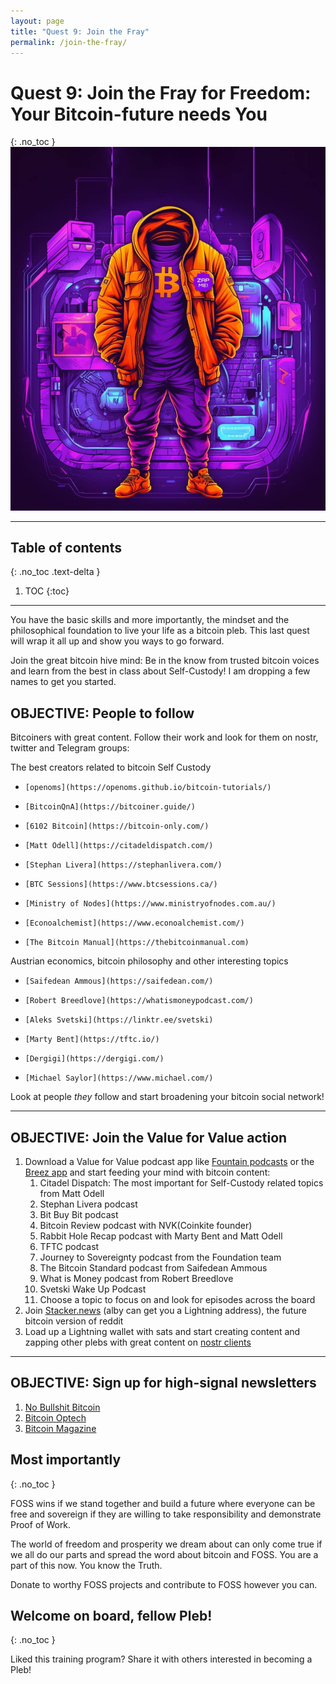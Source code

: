 ```yaml
---
layout: page
title: "Quest 9: Join the Fray"
permalink: /join-the-fray/
---
```


# Quest 9: Join the Fray for Freedom: Your Bitcoin-future needs You
{: .no_toc }
![anon_nostr_bitcoin_pleb](/assets/img/graphics/anon_nostr_bitcoin_pleb.jpg)

---

## Table of contents
{: .no_toc .text-delta }

1. TOC
{:toc}

---

You have the basic skills and more importantly, the mindset and the philosophical foundation to live your life as a bitcoin pleb. This last quest will wrap it all up and show you ways to go forward.

Join the great bitcoin hive mind: Be in the know from trusted bitcoin voices and learn from the best in class about Self-Custody! I am dropping a few names to get you started.

## OBJECTIVE: People to follow

Bitcoiners with great content. Follow their work and look for them on nostr, twitter and Telegram groups:

The best creators related to bitcoin Self Custody
*     [openoms](https://openoms.github.io/bitcoin-tutorials/)
*     [BitcoinQnA](https://bitcoiner.guide/)
*     [6102 Bitcoin](https://bitcoin-only.com/)
*     [Matt Odell](https://citadeldispatch.com/)
*     [Stephan Livera](https://stephanlivera.com/)
*     [BTC Sessions](https://www.btcsessions.ca/)
*     [Ministry of Nodes](https://www.ministryofnodes.com.au/)
*     [Econoalchemist](https://www.econoalchemist.com/)
*     [The Bitcoin Manual](https://thebitcoinmanual.com)

Austrian economics, bitcoin philosophy and other interesting topics
*     [Saifedean Ammous](https://saifedean.com/)
*     [Robert Breedlove](https://whatismoneypodcast.com/)
*     [Aleks Svetski](https://linktr.ee/svetski)
*     [Marty Bent](https://tftc.io/)
*     [Dergigi](https://dergigi.com/)
*     [Michael Saylor](https://www.michael.com/)

Look at people _they_ follow and start broadening your bitcoin social network!

---

## OBJECTIVE: Join the Value for Value action

1. Download a Value for Value podcast app like [Fountain podcasts](https://www.fountain.fm/) or the [Breez app](https://breez.technology/) and start feeding your mind with bitcoin content:
    1. Citadel Dispatch: The most important for Self-Custody related topics from Matt Odell
    2. Stephan Livera podcast
    3. Bit Buy Bit podcast
    4. Bitcoin Review podcast with NVK(Coinkite founder)
    5. Rabbit Hole Recap podcast with Marty Bent and Matt Odell
    6. TFTC podcast
    7. Journey to Sovereignty podcast from the Foundation team
    8. The Bitcoin Standard podcast from Saifedean Ammous
    9. What is Money podcast from Robert Breedlove
    10. Svetski Wake Up Podcast
    11. Choose a topic to focus on and look for episodes across the board
2. Join [Stacker.news](https://stacker.news/) (alby can get you a Lightning address), the future bitcoin version of reddit
3. Load up a Lightning wallet with sats and start creating content and zapping other plebs with great content on [nostr clients](https://nostr-resources.com/#clients)

---

## OBJECTIVE: Sign up for high-signal newsletters

1. [No Bullshit Bitcoin](https://www.nobsbitcoin.com/)
2. [Bitcoin Optech](https://bitcoinops.org/)
3. [Bitcoin Magazine](https://bitcoinmagazine.com/)

## Most importantly
{: .no_toc }

FOSS wins if we stand together and build a future where everyone can be free and sovereign if they are willing to take responsibility and demonstrate Proof of Work.

The world of freedom and prosperity we dream about can only come true if we all do our parts and spread the word about bitcoin and FOSS. You are a part of this now. You know the Truth.

Donate to worthy FOSS projects and contribute to FOSS however you can.

## Welcome on board, fellow Pleb!
{: .no_toc }

Liked this training program? Share it with others interested in becoming a Pleb!

